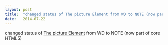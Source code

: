 ```yaml
---
layout: post
title:  "changed status of The picture Element from WD to NOTE (now part of core HTML5)"
date:   2014-07-22
---
```


changed status of [The picture Element](http://www.w3.org/TR/html-picture-element/) from WD to NOTE (now part of core HTML5)

